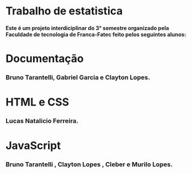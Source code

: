 <h1>Trabalho de estatistica</h1>
<h4>Este é um projeto interdiciplinar do 3° semestre organizado pela Faculdade de tecnologia de Franca-Fatec
feito pelos seguintes alunos:</h4>
 <h1>Documentação</h1>
  <h3> Bruno Tarantelli, Gabriel Garcia e Clayton Lopes.</h3>
<h1>HTML e CSS</h1>
  <h3> Lucas Natalicio Ferreira.</h3>
<h1>JavaScript</h1>
  <h3> Bruno Tarantelli ,
  Clayton Lopes , Cleber e Murilo Lopes.</h3>

